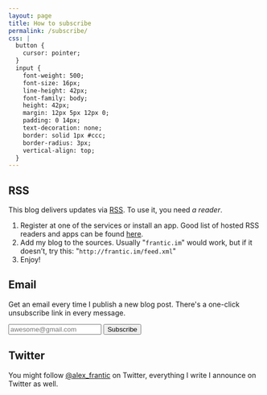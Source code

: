 ```yaml
---
layout: page
title: How to subscribe
permalink: /subscribe/
css: |
  button {
    cursor: pointer;
  }
  input {
    font-weight: 500;
    font-size: 16px;
    line-height: 42px;
    font-family: body;
    height: 42px;
    margin: 12px 5px 12px 0;
    padding: 0 14px;
    text-decoration: none;
    border: solid 1px #ccc;
    border-radius: 3px;
    vertical-align: top;
  }
---
```


## RSS

This blog delivers updates via [RSS](https://en.wikipedia.org/wiki/RSS). To use it, you need _a reader_.

1. Register at one of the services or install an app. Good list of hosted RSS readers and apps can be found [here](https://zapier.com/blog/best-rss-feed-reader-apps/).
2. Add my blog to the sources. Usually "`frantic.im`" would work, but if it doesn’t, try this: "`http://frantic.im/feed.xml`"
3. Enjoy!

## Email

Get an email every time I publish a new blog post. There's a one-click unsubscribe link in every message.

<form action="//frantic.us15.list-manage.com/subscribe/post?u=bab4478ea2c80e4f7cbf17e59&amp;id=4ec0164f8e" method="post" id="mc-embedded-subscribe-form" name="mc-embedded-subscribe-form" class="validate" target="_blank" novalidate>
  <input type="email" value="" name="EMAIL" class="email" id="mce-EMAIL" placeholder="awesome@gmail.com" required>
  <div style="position: absolute; left: -5000px;" aria-hidden="true"><input type="text" name="b_bab4478ea2c80e4f7cbf17e59_4ec0164f8e" tabindex="-1" value=""></div>
  <input type="submit"  value="Subscribe" name="subscribe" id="mc-embedded-subscribe" class="button">
</form>

## Twitter

You might follow [@alex_frantic](https://twitter.com/alex_frantic) on Twitter, everything I write I announce on Twitter as well.
